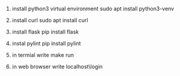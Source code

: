 1) install python3 virtual environment
sudo apt install python3-venv

2) install curl
sudo apt install curl

3) install flask
pip install flask

4) instal pylint
pip install pylint

5) in termial write make run

6) in web browser write localhost\login
